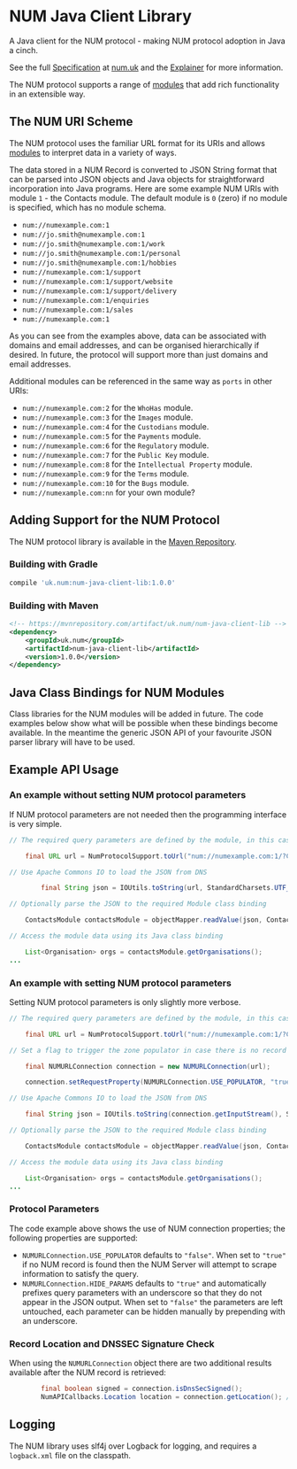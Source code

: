 # NUM Java Client Library
A Java client for the NUM protocol - making NUM protocol adoption in Java a cinch.

See the full [Specification](https://www.num.uk/specification) at [num.uk](num.uk) and the [Explainer](https://www.num.uk/explainer) for more information.

The NUM protocol supports a range of [modules](https://www.num.uk/modules) that add rich functionality in an extensible way.

## The NUM URI Scheme

The NUM protocol uses the familiar URL format for its URIs and allows [modules](https://www.num.uk/modules) to interpret data in a variety of ways.

The data stored in a NUM Record is converted to JSON String format that can be parsed into JSON objects and Java
objects for straightforward incorporation into Java programs. Here are some example NUM URIs with module `1` - the Contacts module. The default module is `0` (zero) if no module is specified, which has no module schema.
- `num://numexample.com:1`
- `num://jo.smith@numexample.com:1`
- `num://jo.smith@numexample.com:1/work`
- `num://jo.smith@numexample.com:1/personal`
- `num://jo.smith@numexample.com:1/hobbies`
- `num://numexample.com:1/support`
- `num://numexample.com:1/support/website`
- `num://numexample.com:1/support/delivery`
- `num://numexample.com:1/enquiries`
- `num://numexample.com:1/sales`
- `num://numexample.com:1`

As you can see from the examples above, data can be associated with domains and email addresses, and can be organised hierarchically if desired. In future, the protocol will support more than just domains and email addresses.

Additional modules can be referenced in the same way as `ports` in other URIs:
- `num://numexample.com:2` for the `WhoHas` module.
- `num://numexample.com:3` for the `Images` module.
- `num://numexample.com:4` for the `Custodians` module.
- `num://numexample.com:5` for the `Payments` module.
- `num://numexample.com:6` for the `Regulatory` module.
- `num://numexample.com:7` for the `Public Key` module.
- `num://numexample.com:8` for the `Intellectual Property` module.
- `num://numexample.com:9` for the `Terms` module.
- `num://numexample.com:10` for the `Bugs` module.
- `num://numexample.com:nn` for your own module?
 
## Adding Support for the NUM Protocol
The NUM protocol library is available in the [Maven Repository](https://mvnrepository.com/artifact/uk.num/num-java-client-lib).
### Building with Gradle
```groovy
compile 'uk.num:num-java-client-lib:1.0.0'
```
### Building with Maven
```xml
<!-- https://mvnrepository.com/artifact/uk.num/num-java-client-lib -->
<dependency>
    <groupId>uk.num</groupId>
    <artifactId>num-java-client-lib</artifactId>
    <version>1.0.0</version>
</dependency>
```
## Java Class Bindings for NUM Modules
Class libraries for the NUM modules will be added in future. The code examples below show what will be possible when these bindings become available. In the meantime the generic JSON API of your favourite JSON parser library will have to be used.
## Example API Usage
### An example without setting NUM protocol parameters
If NUM protocol parameters are not needed then the programming interface is very simple.
```java
// The required query parameters are defined by the module, in this case module 1 - Contacts

    final URL url = NumProtocolSupport.toUrl("num://numexample.com:1/?C=gb&L=en");

// Use Apache Commons IO to load the JSON from DNS

        final String json = IOUtils.toString(url, StandardCharsets.UTF_8);

// Optionally parse the JSON to the required Module class binding

    ContactsModule contactsModule = objectMapper.readValue(json, ContactsModule.class);

// Access the module data using its Java class binding

    List<Organisation> orgs = contactsModule.getOrganisations();
...
```
### An example with setting NUM protocol parameters
Setting NUM protocol parameters is only slightly more verbose.
```java
// The required query parameters are defined by the module, in this case module 1 - Contacts

    final URL url = NumProtocolSupport.toUrl("num://numexample.com:1/?C=gb&L=en");

// Set a flag to trigger the zone populator in case there is no record available.

    final NUMURLConnection connection = new NUMURLConnection(url);

    connection.setRequestProperty(NUMURLConnection.USE_POPULATOR, "true");

// Use Apache Commons IO to load the JSON from DNS

    final String json = IOUtils.toString(connection.getInputStream(), StandardCharsets.UTF_8);

// Optionally parse the JSON to the required Module class binding

    ContactsModule contactsModule = objectMapper.readValue(json, ContactsModule.class);

// Access the module data using its Java class binding

    List<Organisation> orgs = contactsModule.getOrganisations();
...
```
### Protocol Parameters
The code example above shows the use of NUM connection properties; the following properties are supported:

- `NUMURLConnection.USE_POPULATOR` defaults to `"false"`. When set to `"true"` if no NUM record is found then the NUM Server will attempt to scrape information to satisfy the query.
- `NUMURLConnection.HIDE_PARAMS` defaults to `"true"` and automatically prefixes query parameters with an underscore so that they do not appear in the JSON output. When set to `"false"` the parameters are left untouched, each parameter can be hidden manually by prepending with an underscore. 

### Record Location and DNSSEC Signature Check

When using the `NUMURLConnection` object there are two additional results available after the NUM record is retrieved:

```java
        final boolean signed = connection.isDnsSecSigned();
        NumAPICallbacks.Location location = connection.getLocation(); // INDEPENDENT or HOSTED

``` 
## Logging

The NUM library uses slf4j over Logback for logging, and requires a `logback.xml` file on the classpath.
